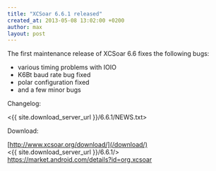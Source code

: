 ```yaml
---
title: "XCSoar 6.6.1 released"
created_at: 2013-05-08 13:02:00 +0200
author: max
layout: post
---
```


The first maintenance release of XCSoar 6.6 fixes the following bugs:

* various timing problems with IOIO
* K6Bt baud rate bug fixed
* polar configuration fixed
* and a few minor bugs

Changelog:

  <{{ site.download_server_url }}/6.6.1/NEWS.txt>

Download:

 [http://www.xcsoar.org/download/](/download/)  
 <{{ site.download_server_url }}/6.6.1/>  
 <https://market.android.com/details?id=org.xcsoar>
